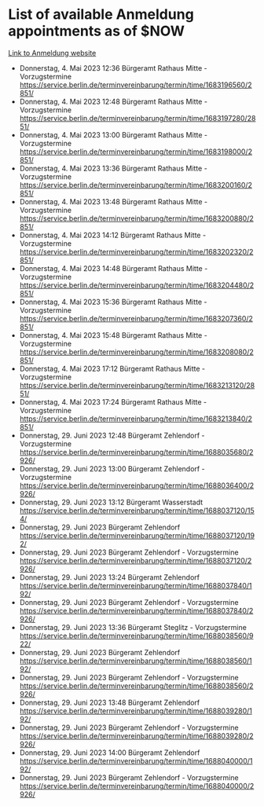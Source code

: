 # List of available Anmeldung appointments as of $NOW
[Link to Anmeldung website](https://service.berlin.de/terminvereinbarung/termin/tag.php?termin=1&anliegen[]=120686&dienstleisterlist=122210,122217,327316,122219,327312,122227,327314,122231,327346,122243,327348,122254,122252,329742,122260,329745,122262,329748,122271,327278,122273,327274,122277,327276,330436,122280,327294,122282,327290,122284,327292,122291,327270,122285,327266,122286,327264,122296,327268,150230,329760,122297,327286,122294,327284,122312,329763,122314,329775,122304,327330,122311,327334,122309,327332,317869,122281,327352,122279,329772,122283,122276,327324,122274,327326,122267,329766,122246,327318,122251,327320,122257,327322,122208,327298,122226,327300&herkunft=http%3A%2F%2Fservice.berlin.de%2Fdienstleistung%2F120686%2F)
- Donnerstag, 4. Mai 2023 12:36 Bürgeramt Rathaus Mitte - Vorzugstermine https://service.berlin.de/terminvereinbarung/termin/time/1683196560/2851/
- Donnerstag, 4. Mai 2023 12:48 Bürgeramt Rathaus Mitte - Vorzugstermine https://service.berlin.de/terminvereinbarung/termin/time/1683197280/2851/
- Donnerstag, 4. Mai 2023 13:00 Bürgeramt Rathaus Mitte - Vorzugstermine https://service.berlin.de/terminvereinbarung/termin/time/1683198000/2851/
- Donnerstag, 4. Mai 2023 13:36 Bürgeramt Rathaus Mitte - Vorzugstermine https://service.berlin.de/terminvereinbarung/termin/time/1683200160/2851/
- Donnerstag, 4. Mai 2023 13:48 Bürgeramt Rathaus Mitte - Vorzugstermine https://service.berlin.de/terminvereinbarung/termin/time/1683200880/2851/
- Donnerstag, 4. Mai 2023 14:12 Bürgeramt Rathaus Mitte - Vorzugstermine https://service.berlin.de/terminvereinbarung/termin/time/1683202320/2851/
- Donnerstag, 4. Mai 2023 14:48 Bürgeramt Rathaus Mitte - Vorzugstermine https://service.berlin.de/terminvereinbarung/termin/time/1683204480/2851/
- Donnerstag, 4. Mai 2023 15:36 Bürgeramt Rathaus Mitte - Vorzugstermine https://service.berlin.de/terminvereinbarung/termin/time/1683207360/2851/
- Donnerstag, 4. Mai 2023 15:48 Bürgeramt Rathaus Mitte - Vorzugstermine https://service.berlin.de/terminvereinbarung/termin/time/1683208080/2851/
- Donnerstag, 4. Mai 2023 17:12 Bürgeramt Rathaus Mitte - Vorzugstermine https://service.berlin.de/terminvereinbarung/termin/time/1683213120/2851/
- Donnerstag, 4. Mai 2023 17:24 Bürgeramt Rathaus Mitte - Vorzugstermine https://service.berlin.de/terminvereinbarung/termin/time/1683213840/2851/
- Donnerstag, 29. Juni 2023 12:48 Bürgeramt Zehlendorf - Vorzugstermine https://service.berlin.de/terminvereinbarung/termin/time/1688035680/2926/
- Donnerstag, 29. Juni 2023 13:00 Bürgeramt Zehlendorf - Vorzugstermine https://service.berlin.de/terminvereinbarung/termin/time/1688036400/2926/
- Donnerstag, 29. Juni 2023 13:12 Bürgeramt Wasserstadt https://service.berlin.de/terminvereinbarung/termin/time/1688037120/154/
- Donnerstag, 29. Juni 2023  Bürgeramt Zehlendorf https://service.berlin.de/terminvereinbarung/termin/time/1688037120/192/
- Donnerstag, 29. Juni 2023  Bürgeramt Zehlendorf - Vorzugstermine https://service.berlin.de/terminvereinbarung/termin/time/1688037120/2926/
- Donnerstag, 29. Juni 2023 13:24 Bürgeramt Zehlendorf https://service.berlin.de/terminvereinbarung/termin/time/1688037840/192/
- Donnerstag, 29. Juni 2023  Bürgeramt Zehlendorf - Vorzugstermine https://service.berlin.de/terminvereinbarung/termin/time/1688037840/2926/
- Donnerstag, 29. Juni 2023 13:36 Bürgeramt Steglitz - Vorzugstermine https://service.berlin.de/terminvereinbarung/termin/time/1688038560/922/
- Donnerstag, 29. Juni 2023  Bürgeramt Zehlendorf https://service.berlin.de/terminvereinbarung/termin/time/1688038560/192/
- Donnerstag, 29. Juni 2023  Bürgeramt Zehlendorf - Vorzugstermine https://service.berlin.de/terminvereinbarung/termin/time/1688038560/2926/
- Donnerstag, 29. Juni 2023 13:48 Bürgeramt Zehlendorf https://service.berlin.de/terminvereinbarung/termin/time/1688039280/192/
- Donnerstag, 29. Juni 2023  Bürgeramt Zehlendorf - Vorzugstermine https://service.berlin.de/terminvereinbarung/termin/time/1688039280/2926/
- Donnerstag, 29. Juni 2023 14:00 Bürgeramt Zehlendorf https://service.berlin.de/terminvereinbarung/termin/time/1688040000/192/
- Donnerstag, 29. Juni 2023  Bürgeramt Zehlendorf - Vorzugstermine https://service.berlin.de/terminvereinbarung/termin/time/1688040000/2926/
